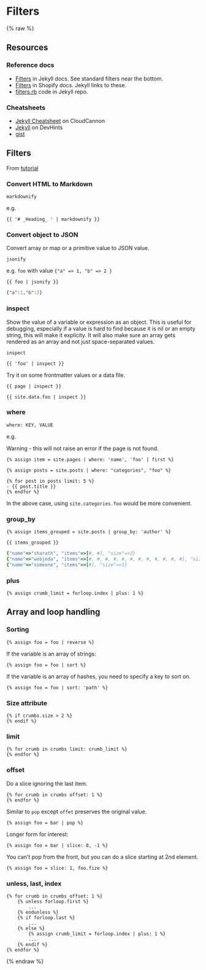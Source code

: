 # Filters

{% raw %}


## Resources

### Reference docs

- [Filters](https://jekyllrb.com/docs/liquid/filters/) in Jekyll docs. See standard filters near the bottom.
- [Filters](https://shopify.github.io/liquid/filters/abs/) in Shopify docs. Jekyll links to these.
- [filters.rb](https://github.com/jekyll/jekyll/blob/master/lib/jekyll/filters.rb) code in Jekyll repo.


### Cheatsheets

- [Jekyll Cheatsheet](https://learn.cloudcannon.com/jekyll-cheat-sheet/) on CloudCannon
- [Jekyll](https://devhints.io/jekyll) on DevHints
- [gist](https://gist.github.com/JJediny/a466eed62cee30ad45e2)


## Filters

From [tutorial](https://blog.webjeda.com/jekyll-filters/)

### Convert HTML to Markdown

```
markdownify
```

e.g.

```liquid
{{ '# _Heading_ ' | markdownify }}
```

### Convert object to JSON

Convert array or map or a primitive value to JSON value.

```
jsonify
```

e.g. `foo` with value `{"a" => 1, "b" => 2 }`

```liquid
{{ foo | jsonify }}
```

```json
{"a":1,"b":2}
```

### inspect

Show the value of a variable or expression as an object. This is useful for debugging, especially if a value is hard to find because it is nil or an empty string, this will make it explicity. It will also make sure an array gets rendered as an array and not just space-separated values.

```
inspect
```

```liquid
{{ 'foo' | inspect }}
```

Try it on some frontmatter values or a data file.


```liquid
{{ page | inspect }}

{{ site.data.foo | inspect }}
```

### where

```
where: KEY, VALUE
```

e.g.

Warning - this will not raise an error if the page is not found.

```liquid
{% assign item = site.pages | where: 'name', 'foo' | first %}
```

```liquid
{% assign posts = site.posts | where: "categories", "foo" %}

{% for post in posts limit: 5 %}
- {{ post.title }} 
{% endfor %}
```

In the above case, using `site.categories.foo` would be more convenient.

### group_by

```liquid
{% assign items_grouped = site.posts | group_by: 'author' %}

{{ items_grouped }}
```

```ruby
{"name"=>"sharath", "items"=>[#, #], "size"=>2}
{"name"=>"webjeda", "items"=>[#, #, #, #, #, #, #, #, #, #, #, #], "size"=>12}
{"name"=>"someone", "items"=>[#], "size"=>1}
```

### plus

```liquid
{% assign crumb_limit = forloop.index | plus: 1 %}
```


## Array and loop handling

### Sorting

```liquid
{% assign foo = foo | reverse %}
```

If the variable is an array of strings:

```liquid
{% assign foo = foo | sort %}
```

If the variable is an array of hashes, you need to specify a key to sort on.

```liquid
{% assign foo = foo | sort: 'path' %}
```

### Size attribute

```liquid
{% if crumbs.size > 2 %}
{% endif %}
```

### limit

```liquid
{% for crumb in crumbs limit: crumb_limit %}
{% endfor %}
```

### offset

Do a slice ignoring the last item.

```liquid
{% for crumb in crumbs offset: 1 %}
{% endfor %}
```

Similar to `pop` except `offet` preserves the original value.

```liquid
{% assign foo = bar | pop %}
```

Longer form for interest:

```liquid
{% assign foo = bar | slice: 0, -1 %}
```

You can't pop from the front, but you can do a slice starting at 2nd element.

```liquid
{% assign foo = slice: 1, foo.fize %}
```

### unless, last, index

```liquid
{% for crumb in crumbs offset: 1 %}
    {% unless forloop.first %}
        ...
    {% endunless %}
    {% if forloop.last %}
        ...
    {% else %}
        {% assign crumb_limit = forloop.index | plus: 1 %}
        ...
    {% endif %}
{% endfor %}
```

{% endraw %}
